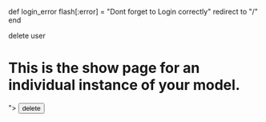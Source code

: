 

  def login_error
    flash[:error] = "Dont forget to Login correctly"
    redirect to "/"
  end

  delete user
  <h1>This is the show page for an individual instance of your model.</h1>
<form method="post" action="/users/"<%=@user.id%>">
<input type="hidden" type="hidden" name="_method" value="DELETE">
<INPUT TYPE="submit" value="delete">
</form>